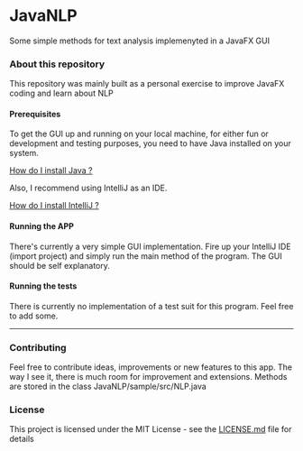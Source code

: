 # JavaNLP
Some simple methods for text analysis implemenyted in a JavaFX GUI

### About this repository

This repository was mainly built as a personal exercise to improve JavaFX coding and learn about NLP 

#### Prerequisites

To get the GUI up and running on your local machine, for either fun or development and testing purposes, you need to have Java installed on your system.

[How do I install Java ?](https://www.java.com/en/download/help/download_options.xml)

Also, I recommend using IntelliJ as an IDE.

[How do I install IntelliJ ?](https://www.jetbrains.com/help/idea/installing-and-launching.html)

#### Running the APP

There's currently a very simple GUI implementation. Fire up your IntelliJ IDE (import project) and simply run the main method of the program. The GUI should be self explanatory.

#### Running the tests

There is currently no implementation of a test suit for this program. Feel free to add some.

***

### Contributing

Feel free to contribute ideas, improvements or new features to this app. The way I see it, there is much room for improvement and extensions.
Methods are stored in the class JavaNLP/sample/src/NLP.java 

### License

This project is licensed under the MIT License - see the [LICENSE.md](LICENSE.md) file for details

